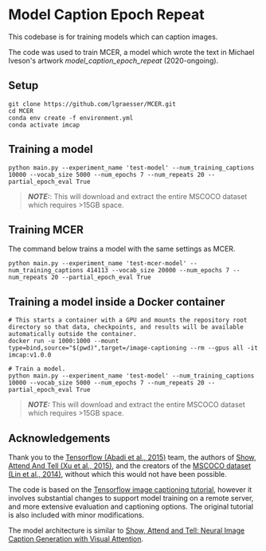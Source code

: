 # Model Caption Epoch Repeat

This codebase is for training models which can caption images.

The code was used to train MCER, a model which wrote the text in Michael Iveson's artwork *model_caption_epoch_repeat* (2020-ongoing).

## Setup

```
git clone https://github.com/lgraesser/MCER.git
cd MCER
conda env create -f environment.yml
conda activate imcap
```

## Training a model

```
python main.py --experiment_name 'test-model' --num_training_captions 10000 --vocab_size 5000 --num_epochs 7 --num_repeats 20 --partial_epoch_eval True
```

> **_NOTE:_**: This will download and extract the entire MSCOCO dataset which requires >15GB space.

## Training MCER

The command below trains a model with the same settings as MCER.

```
python main.py --experiment_name 'test-mcer-model' --num_training_captions 414113 --vocab_size 20000 --num_epochs 7 --num_repeats 20 --partial_epoch_eval True
```


## Training a model inside a Docker container

```
# This starts a container with a GPU and mounts the repository root directory so that data, checkpoints, and results will be available automatically outside the container.
docker run -u 1000:1000 --mount type=bind,source="$(pwd)",target=/image-captioning --rm --gpus all -it imcap:v1.0.0

# Train a model.
python main.py --experiment_name 'test-model' --num_training_captions 10000 --vocab_size 5000 --num_epochs 7 --num_repeats 20 --partial_epoch_eval True
```

> **_NOTE:_** This will download and extract the entire MSCOCO dataset which requires >15GB space.


## Acknowledgements

Thank you to the [Tensorflow (Abadi et al., 2015)](https://static.googleusercontent.com/media/research.google.com/en//pubs/archive/45166.pdf) team, the authors of [Show, Attend And Tell (Xu et al., 2015)](https://arxiv.org/abs/1502.03044), and the creators of the [MSCOCO dataset (Lin et al., 2014)](https://arxiv.org/abs/1405.0312), without which this would not have been possible.

The code is based on the [Tensorflow image captioning tutorial](https://www.tensorflow.org/tutorials/text/image_captioning), however it involves substantial changes to support model training on a remote server, and more extensive evaluation and captioning options. The original tutorial is also included with minor modifications.

The model architecture is similar to [Show, Attend and Tell: Neural Image Caption Generation with Visual Attention](https://arxiv.org/abs/1502.03044).
